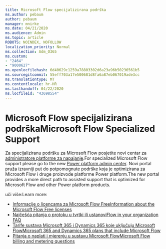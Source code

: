 ```yaml
---
title: Microsoft Flow specijalizirana podrška
ms.author: pebaum
author: pebaum
manager: mnirke
ms.date: 04/21/2020
ms.audience: Admin
ms.topic: article
ROBOTS: NOINDEX, NOFOLLOW
localization_priority: Normal
ms.collection: Adm_O365
ms.custom:
- "2464"
- "9000627"
ms.openlocfilehash: 6d40629c1259a78803302d6a23a96b50236561b5
ms.sourcegitcommit: 55eff703a17e500681d8fa6a87eb067019ade3cc
ms.translationtype: MT
ms.contentlocale: hr-HR
ms.lasthandoff: 04/22/2020
ms.locfileid: "43698554"
---
```

# <a name="microsoft-flow-specialized-support"></a><span data-ttu-id="eb6e0-102">Microsoft Flow specijalizirana podrška</span><span class="sxs-lookup"><span data-stu-id="eb6e0-102">Microsoft Flow Specialized Support</span></span>

<span data-ttu-id="eb6e0-103">Za specijaliziranu podršku za Microsoft Flow posjetite novi centar za [administratore platforme za napajanje](https://aka.ms/flowadminsupport).</span><span class="sxs-lookup"><span data-stu-id="eb6e0-103">For specialized Microsoft Flow support please go to the new [Power platform admin center](https://aka.ms/flowadminsupport).</span></span> <span data-ttu-id="eb6e0-104">Novi portal pruža izravniji put do potpomognute podrške koja je optimizirana za Microsoft Flow i druge proizvode platforme Power platform.</span><span class="sxs-lookup"><span data-stu-id="eb6e0-104">The new portal provides a more direct path to assisted support that is optimized for Microsoft Flow and other Power platform products.</span></span>

<span data-ttu-id="eb6e0-105">uči više:</span><span class="sxs-lookup"><span data-stu-id="eb6e0-105">Learn more:</span></span>
- [<span data-ttu-id="eb6e0-106">Informacije o licencama za Microsoft Flow Free</span><span class="sxs-lookup"><span data-stu-id="eb6e0-106">Information about the Microsoft Flow Free licenses</span></span>](https://go.microsoft.com/fwlink/?linkid=2095610)
- [<span data-ttu-id="eb6e0-107">Najčešća pitanja o protoku u tvrtki ili ustanovi</span><span class="sxs-lookup"><span data-stu-id="eb6e0-107">Flow in your organization FAQ</span></span>](https://go.microsoft.com/fwlink/?linkid=2072608)
- [<span data-ttu-id="eb6e0-108">Tarife sustava Microsoft 365 i Dynamics 365 koje uključuju Microsoft Flow</span><span class="sxs-lookup"><span data-stu-id="eb6e0-108">Microsoft 365 and Dynamics 365 plans that include Microsoft Flow</span></span>](https://go.microsoft.com/fwlink/?linkid=2072406)
- [<span data-ttu-id="eb6e0-109">Pitanja o naplati i mjerenju u sustavu Microsoft Flow</span><span class="sxs-lookup"><span data-stu-id="eb6e0-109">Microsoft Flow billing and metering questions</span></span>](https://go.microsoft.com/fwlink/?linkid=2072612)